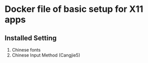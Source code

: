 # Docker file of basic setup for X11 apps

## Installed Setting

1. Chinese fonts
2. Chinese Input Method (Cangjie5) 
